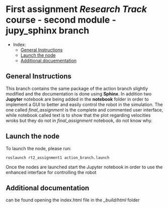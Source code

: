 # First assignment _Research Track_ course - second module - jupy_sphinx branch

- Index:
  - [General Instructions](#general-instructions)
  - [Launch the node](#launch-the-node)
  - [Additional docuementation](#additional-documentation)
## General Instructions

This branch contains the same package of the action branch slightly modified and the documentation is done using **Sphinx**. In addition two **Jupyter** notebook are being added in the **notebook** folder in order to implement a GUI to better and easily control the robot in the simulation. The one called *final_assignment* is the complete and commented user interface, while notebook called text is to show that the plot regarding velocities wroks but they do not in *final_assignment* notebook, do not know why.

## Launch the node 

To launch the node, please run:
```
roslaunch rt2_assignment1 action_branch.launch
```
Once the nodes are launched start the Jupyter notebook in order to use the enhanced interface for controlling the robot

## Additional documentation

can be found opening the index.html file in the *_build/html* folder
